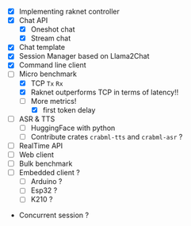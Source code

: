 - [x] Implementing raknet controller
- [x] Chat API
  - [x] Oneshot chat
  - [x] Stream chat
- [x] Chat template
- [x] Session Manager based on Llama2Chat
- [x] Command line client
- [ ] Micro benchmark
  - [x] TCP `Tx` `Rx`
  - [x] Raknet outperforms TCP in terms of latency!!
  - [ ] More metrics!
    - [x] first token delay
- [ ] ASR & TTS
  - [ ] HuggingFace with python
  - [ ] Contribute crates `crabml-tts` and `crabml-asr` ?
- [ ] RealTime API
- [ ] Web client
- [ ] Bulk benchmark
- [ ] Embedded client ?
  - [ ] Arduino ?
  - [ ] Esp32 ?
  - [ ] K210 ?
- Concurrent session ?
